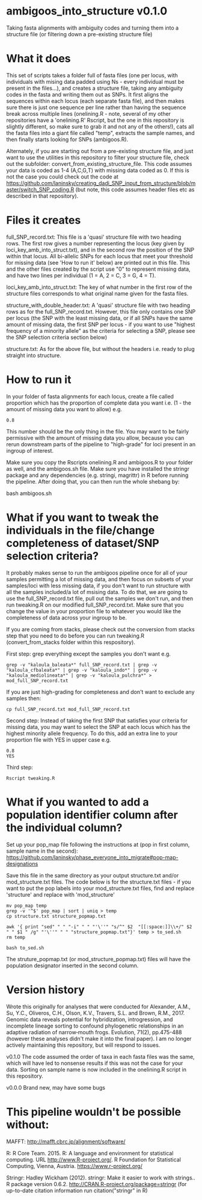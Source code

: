 # ambigoos_into_structure v0.1.0
Taking fasta alignments with ambiguity codes and turning them into a structure file (or filtering down a pre-existing structure file)

# What it does
This set of scripts takes a folder full of fasta files (one per locus, with individuals with mising data padded using Ns - every individual must be present in the files...), and creates a structure file, taking any ambiguity codes in the fasta and writing them out as SNPs. It first aligns the sequences within each locus (each separate fasta file), and then makes sure there is just one sequence per line rather than having the sequence break across multiple lines (onelining.R - note, several of my other repositories have a 'onelining.R' Rscript, but the one in this repository is slightly different, so make sure to grab it and not any of the others!), cats all the fasta files into a giant file called "temp", extracts the sample names, and then finally starts looking for SNPs (ambigoos.R).

Alternately, if you are starting out from a pre-existing structure file, and just want to use the utilities in this repository to filter your structure file, check out the subfolder: convert_from_existing_structure_file. This code assumes your data is coded as 1-4 (A,C,G,T) with missing data coded as 0. If this is not the case you could check out the code at https://github.com/laninsky/creating_dadi_SNP_input_from_structure/blob/master/switch_SNP_coding.R (but note, this code assumes header files etc as described in that repository).

# Files it creates
full_SNP_record.txt: This file is a 'quasi' structure file with two heading rows. The first row gives a number representing the locus (key given by loci_key_amb_into_struct.txt), and in the second row the position of the SNP within that locus. All bi-allelic SNPs for each locus that meet your threshold for missing data (see 'How to run it' below) are printed out in this file. This and the other files created by the script use "0" to represent missing data, and have two lines per individual (1 = A, 2 = C, 3 = G, 4 = T).

loci_key_amb_into_struct.txt: The key of what number in the first row of the structure files corresponds to what original name given for the fasta files.

structure_with_double_header.txt: A 'quasi' structure file with two heading rows as for the full_SNP_record.txt. However, this file only contains one SNP per locus (the SNP with the least missing data, or if all SNPs have the same amount of missing data, the first SNP per locus - if you want to use "highest frequency of a minority allele" as the criteria for selecting a SNP, please see the SNP selection criteria section below)

structure.txt: As for the above file, but without the headers i.e. ready to plug straight into structure.

# How to run it
In your folder of fasta alignments for each locus, create a file called proportion which has the proportion of complete data you want i.e. (1 - the amount of missing data you want to allow) e.g.
```
0.8
```
This number should be the only thing in the file. You may want to be fairly permissive with the amount of missing data you allow, because you can rerun downstream parts of the pipeline to "high-grade" for loci present in an ingroup of interest.

Make sure you copy the Rscripts onelining.R and ambigoos.R to your folder as well, and the ambigoos.sh file. Make sure you have installed the stringr package and any dependencies (e.g. stringi, magrittr) in R before running the pipeline. After doing that, you can then run the whole shebang by:

bash ambigoos.sh

# What if you want to tweak the individuals in the file/change completeness of dataset/SNP selection criteria?
It probably makes sense to run the ambigoos pipeline once for all of your samples permitting a lot of missing data, and then focus on subsets of your samples/loci with less missing data, if you don't want to run structure with all the samples included/a lot of msising data. To do that, we are going to use the full_SNP_record.txt file, pull out the samples we don't run, and then run tweaking.R on our modified full_SNP_record.txt. Make sure that you change the value in your proportion file to whatever you would like the completeness of data across your ingroup to be.

If you are coming from stacks, please check out the conversion from stacks step that you need to do before you can run tweaking.R (convert_from_stacks folder within this respository).

First step: grep everything except the samples you don't want e.g.
```
grep -v "kaloula_baleata*" full_SNP_record.txt | grep -v "kaloula_cfbaleata*" | grep -v "kaloula_indo*" | grep -v "kaloula_mediolineata*" | grep -v "kaloula_pulchra*" > mod_full_SNP_record.txt
```
If you are just high-grading for completeness and don't want to exclude any samples then:
```
cp full_SNP_record.txt mod_full_SNP_record.txt
```

Second step:
Instead of taking the first SNP that satisfies your criteria for missing data, you may want to select the SNP at each locus which has the highest minority allele frequency. To do this, add an extra line to your proportion file with YES in upper case e.g.
```
0.8
YES
```

Third step:
```
Rscript tweaking.R
```


# What if you wanted to add a population identifier column after the individual column?
Set up your pop_map file following the instructions at (pop in first column, sample name in the second):
https://github.com/laninsky/phase_everyone_into_migrate#pop-map-designations

Save this file in the same directory as your output structure.txt and/or mod_structure.txt files. The code below is for the structure.txt files - if you want to put the pop labels into your mod_structure.txt files, find and replace 'structure' and replace with 'mod_structure'
```
mv pop_map temp
grep -v '^$' pop_map | sort | uniq > temp
cp structure.txt structure_popmap.txt

awk '{ print "sed" " " "-i" " " "'\''" "s/^" $2  "[[:space:]]\\+/" $2 " " $1 " /g" "'\''" " " "structure_popmap.txt"}' temp > to_sed.sh
rm temp

bash to_sed.sh
```
The struture_popmap.txt (or mod_structure_popmap.txt) files will have the population designator inserted in the second column.

# Version history
Wrote this originally for analyses that were conducted for Alexander, A.M., Su, Y.C., Oliveros, C.H., Olson, K.V., Travers, S.L. and Brown, R.M., 2017. Genomic data reveals potential for hybridization, introgression, and incomplete lineage sorting to confound phylogenetic relationships in an adaptive radiation of narrow‐mouth frogs. Evolution, 71(2), pp.475-488 (however these analyses didn't make it into the final paper). I am no longer actively maintaining this repository, but will respond to issues.

v0.1.0 The code assumed the order of taxa in each fasta files was the same, which will have led to nonsense results if this was not the case for your data. Sorting on sample name is now included in the onelining.R script in this repository. 

v0.0.0 Brand new, may have some bugs

# This pipeline wouldn't be possible without:
MAFFT: http://mafft.cbrc.jp/alignment/software/

R: R Core Team. 2015. R: A language and environment for statistical computing. URL http://www.R-project.org/. R Foundation for Statistical Computing, Vienna, Austria. https://www.r-project.org/

Stringr: Hadley Wickham (2012). stringr: Make it easier to work with strings.. R package version 0.6.2. http://CRAN.R-project.org/package=stringr (for up-to-date citation information run citation("stringr" in R)
